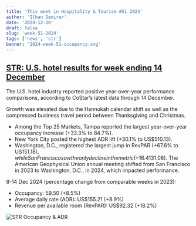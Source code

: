 ```yaml
---
title: 'This week in Hospitality & Tourism #51 2024'
author: 'Ilhan Demirer'
date: '2024-12-20'
draft: false
slug: 'week-51-2024'
tags: ['news', 'str']
banner: '2024-week-51-occupancy.svg'
---
```


## [STR: U.S. hotel results for week ending 14 December](https://str.com/press-release/us-hotel-results-week-ending-14-december)

The U.S. hotel industry reported positive year-over-year performance comparisons, according to CoStar’s latest data through 14 December.

Growth was elevated due to the Hannukah calendar shift as well as the compressed business travel period between Thanksgiving and Christmas.

- Among the Top 25 Markets, Tampa reported the largest year-over-year occupancy increase (+33.3% to 84.7%).
- New York City posted the highest ADR lift (+30.1% to US$510.13).
- Washington, D.C., registered the largest jump in RevPAR (+67.6% to US$151.18), while San Francisco saw the only decline in the metric (-16.4% to US$131.08). The American Geophysical Union annual meeting shifted from San Francisco in 2023 to Washington, D.C., in 2024, which impacted performance.

8-14 Dec 2024 (percentage change from comparable weeks in 2023):

- Occupancy: 59.50 (+8.5%)
- Average daily rate (ADR): US$155.21 (+8.9%)
- Revenue per available room (RevPAR): US$92.32 (+18.2%)

![STR Occupancy & ADR](/images/blogimages/2024-week-51-occupancy.svg)
